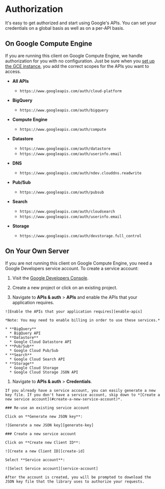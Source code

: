 # Authorization

It's easy to get authorized and start using Google's APIs. You can set your credentials on a global basis as well as on a per-API basis.

## On Google Compute Engine

If you are running this client on Google Compute Engine, we handle authorization for you with no configuration. Just be sure when you [set up the GCE instance][gce-how-to], you add the correct scopes for the APIs you want to access.

  * **All APIs**
    * `https://www.googleapis.com/auth/cloud-platform`

  * **BigQuery**
    * `https://www.googleapis.com/auth/bigquery`
  * **Compute Engine**
    * `https://www.googleapis.com/auth/compute`
  * **Datastore**
    * `https://www.googleapis.com/auth/datastore`
    * `https://www.googleapis.com/auth/userinfo.email`
  * **DNS**
    * `https://www.googleapis.com/auth/ndev.clouddns.readwrite`
  * **Pub/Sub**
    * `https://www.googleapis.com/auth/pubsub`
  * **Search**
    * `https://www.googleapis.com/auth/cloudsearch`
    * `https://www.googleapis.com/auth/userinfo.email`
  * **Storage**
    * `https://www.googleapis.com/auth/devstorage.full_control`

## On Your Own Server

If you are not running this client on Google Compute Engine, you need a Google Developers service account. To create a service account:

  1. Visit the [Google Developers Console][dev-console].

  1. Create a new project or click on an existing project.

  1. Navigate to **APIs & auth** > **APIs** and enable the APIs that your application requires.

    ![Enable the APIs that your application requires][enable-apis]

    *Note: You may need to enable billing in order to use these services.*

    * **BigQuery**
      * BigQuery API
    * **Datastore**
      * Google Cloud Datastore API
    * **Pub/Sub**
      * Google Cloud Pub/Sub
    * **Search**
      * Google Cloud Search API
    * **Storage**
      * Google Cloud Storage
      * Google Cloud Storage JSON API

  1. Navigate to **APIs & auth** > **Credentials**.

    If you already have a service account, you can easily generate a new key file. If you don't have a service account, skip down to *[Create a new service account](#create-a-new-service-account)*.

    ### Re-use an existing service account

    Click on **Generate new JSON key**:

    ![Generate a new JSON key][generate-key]

    ### Create a new service account

    Click on **Create new Client ID**:

    ![Create a new Client ID][create-id]

    Select **Service account**:

    ![Select Service account][service-account]

    After the account is created, you will be prompted to download the JSON key file that the library uses to authorize your requests.


[enable-apis]: https://raw.githubusercontent.com/GoogleCloudPlatform/gcloud-common/master/authorization/enable-apis.png
[generate-key]: https://raw.githubusercontent.com/GoogleCloudPlatform/gcloud-common/master/authorization/generate-new-json-key.png
[create-id]: https://raw.githubusercontent.com/GoogleCloudPlatform/gcloud-common/master/authorization/create-new-client-id.png
[service-account]: https://raw.githubusercontent.com/GoogleCloudPlatform/gcloud-common/master/authorization/service-account.png
[dev-console]: https://console.developers.google.com/project
[gce-how-to]: https://cloud.google.com/compute/docs/authentication#using
